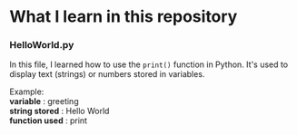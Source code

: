 # What I learn in this repository

### HelloWorld.py
In this file, I learned how to use the ``print()`` function in Python. It's used to display text (strings) or numbers stored in variables.

Example:  
**variable**         : greeting  
**string stored**    : Hello World  
**function used**    : print  
